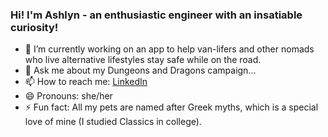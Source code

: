 ### Hi! I'm Ashlyn - an enthusiastic engineer with an insatiable curiosity!

<!--
**atshepard/atshepard** is a ✨ _special_ ✨ repository because its `README.md` (this file) appears on your GitHub profile.

Here are some ideas to get you started:
-->

- 🔭 I’m currently working on an app to help van-lifers and other nomads who live alternative lifestyles stay safe while on the road.
- 💬 Ask me about my Dungeons and Dragons campaign...
- 📫 How to reach me: [LinkedIn](https://www.linkedin.com/in/atshepard/)
- 😄 Pronouns: she/her
- ⚡ Fun fact: All my pets are named after Greek myths, which is a special love of mine (I studied Classics in college).

